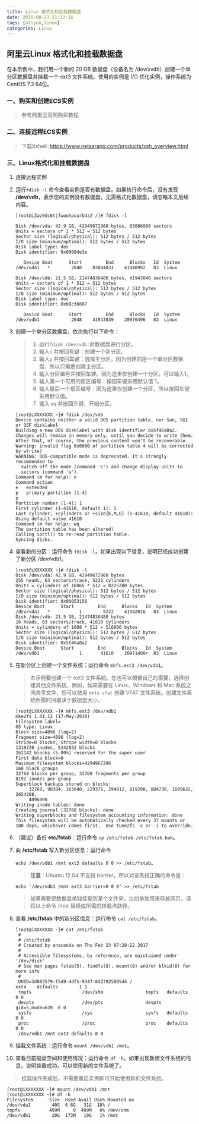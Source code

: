 ```yaml
---
title: Linux 格式化和挂载数据盘
date: 2016-08-23 21:13:16
tags: [aliyun,linux]
categories: Linux
---
```


##  阿里云Linux 格式化和挂载数据盘

在本示例中，我们用一个新的 20 GB 数据盘（设备名为 /dev/xvdb）创建一个单分区数据盘并挂载一个 ext3 文件系统。使用的实例是 I/O 优化实例，操作系统为 CentOS 7.3 64位。

<!-- more -->

###  一、购买和创建ECS实例

> 参考阿里云官网购买教程

### 二、连接远程ECS实例

> 下载Xshell :https://www.netsarang.com/products/xsh_overview.html

### 三、Linux格式化和挂载数据盘

1. 连接远程实例

2. 运行`fdisk -l` 命令查看实例是否有数据盘。如果执行命令后，没有发现 **/dev/vdb**，表示您的实例没有数据盘，无需格式化数据盘，请忽略本文后续内容。

   ```shell
   [root@iZwz9dc6tjfwoohpoarbdzZ /]# fdisk -l

   Disk /dev/vda: 42.9 GB, 42949672960 bytes, 83886080 sectors
   Units = sectors of 1 * 512 = 512 bytes
   Sector size (logical/physical): 512 bytes / 512 bytes
   I/O size (minimum/optimal): 512 bytes / 512 bytes
   Disk label type: dos
   Disk identifier: 0x0008de3e

      Device Boot      Start         End      Blocks   Id  System
   /dev/vda1   *        2048    83884031    41940992   83  Linux

   Disk /dev/vdb: 21.5 GB, 21474836480 bytes, 41943040 sectors
   Units = sectors of 1 * 512 = 512 bytes
   Sector size (logical/physical): 512 bytes / 512 bytes
   I/O size (minimum/optimal): 512 bytes / 512 bytes
   Disk label type: dos
   Disk identifier: 0xb8c30807

      Device Boot      Start         End      Blocks   Id  System
   /dev/vdb1            2048    41943039    20970496   83  Linux
   ```

3. 创建一个单分区数据盘，依次执行以下命令：

   > 1. 运行`fdisk /dev/vdb` :对数据盘进行分区。
   > 2. 输入`n` 并按回车键：创建一个新分区。
   > 3. 输入`p` 并按回车键：选择主分区。因为创建的是一个单分区数据盘，所以只需要创建主分区。
   > 4. 输入分区编号并按回车建。因为这里仅创建一个分区，可以输入1。
   > 5. 输入第一个可用的扇区编号：按回车键采用默认值 1。
   > 6. 输入最后一个扇区编号：因为这里仅创建一个分区，所以按回车键采用默认值。
   > 7. 输入 `wq` 并按回车键，开始分区。

   ```shell
   [root@iXXXXXXX ~]# fdisk /dev/vdb
   Device contains neither a valid DOS partition table, nor Sun, SGI or OSF disklabel
   Building a new DOS disklabel with disk identifier 0x5f46a8a2.
   Changes will remain in memory only, until you decide to write them.
   After that, of course, the previous content won't be recoverable.
   Warning: invalid flag 0x0000 of partition table 4 will be corrected by w(rite)
   WARNING: DOS-compatible mode is deprecated. It's strongly recommended to
     switch off the mode (command 'c') and change display units to
     sectors (command 'u').
   Command (m for help): n
   Command action
   e   extended
   p   primary partition (1-4)
   p
   Partition number (1-4): 1
   First cylinder (1-41610, default 1): 1
   Last cylinder, +cylinders or +size{K,M,G} (1-41610, default 41610):
   Using default value 41610
   Command (m for help): wq
   The partition table has been altered!
   Calling ioctl() to re-read partition table.
   Syncing disks.
   ```

4. 查看新的分区：运行命令 `fdisk -l`。如果出现以下信息，说明已经成功创建了新分区 /dev/vdb1。

   ```shell
   [root@iXXXXXXX ~]# fdisk -l
   Disk /dev/vda: 42.9 GB, 42949672960 bytes
   255 heads, 63 sectors/track, 5221 cylinders
   Units = cylinders of 16065 * 512 = 8225280 bytes
   Sector size (logical/physical): 512 bytes / 512 bytes
   I/O size (minimum/optimal): 512 bytes / 512 bytes
   Disk identifier: 0x00053156
   Device Boot      Start         End      Blocks   Id  System
   /dev/vda1   *           1        5222    41942016   83  Linux
   Disk /dev/vdb: 21.5 GB, 21474836480 bytes
   16 heads, 63 sectors/track, 41610 cylinders
   Units = cylinders of 1008 * 512 = 516096 bytes
   Sector size (logical/physical): 512 bytes / 512 bytes
   I/O size (minimum/optimal): 512 bytes / 512 bytes
   Disk identifier: 0x5f46a8a2
   Device Boot      Start         End      Blocks   Id  System
   /dev/vdb1               1       41610    20971408+  83  Linux
   ```


5. 在新分区上创建一个文件系统：运行命令 `mkfs.ext3 /dev/vdb1`。

   > 本示例要创建一个 ext3 文件系统。您也可以根据自己的需要，选择创建其他文件系统，例如，如果需要在 Linux、Windows 和 Mac 系统之间共享文件，您可以使用 `mkfs.vfat` 创建 VFAT 文件系统。创建文件系统所需时间取决于数据盘大小。

   ```shell
   [root@iXXXXXXX ~]# mkfs.ext3 /dev/vdb1
   mke2fs 1.41.12 (17-May-2010)
   Filesystem label=
   OS type: Linux
   Block size=4096 (log=2)
   Fragment size=4096 (log=2)
   Stride=0 blocks, Stripe width=0 blocks
   1310720 inodes, 5242852 blocks
   262142 blocks (5.00%) reserved for the super user
   First data block=0
   Maximum filesystem blocks=4294967296
   160 block groups
   32768 blocks per group, 32768 fragments per group
   8192 inodes per group
   Superblock backups stored on blocks:
        32768, 98304, 163840, 229376, 294912, 819200, 884736, 1605632, 2654208,
        4096000
   Writing inode tables: done
   Creating journal (32768 blocks): done
   Writing superblocks and filesystem accounting information: done
   This filesystem will be automatically checked every 37 mounts or
   180 days, whichever comes first.  Use tune2fs -c or -i to override.
   ```

6. （建议）备份 **etc/fstab**：运行命令 `cp /etc/fstab /etc/fstab.bak`。

7. 向 **/etc/fstab** 写入新分区信息：运行命令

   `echo /dev/vdb1 /mnt ext3 defaults 0 0 >> /etc/fstab`。

   > **注意**：Ubuntu 12.04 不支持 barrier，所以对该系统正确的命令是：

   ```shell
   echo '/dev/vdb1 /mnt ext3 barrier=0 0 0' >> /etc/fstab
   ```

   > 如果需要把数据盘单独挂载到某个文件夹，比如单独用来存放网页，请将以上命令 /mnt 替换成所需的挂载点路径。

8. 查看 **/etc/fstab** 中的新分区信息：运行命令 `cat /etc/fstab`。

   ```shell
   [root@iXXXXXXX ~]# cat /etc/fstab
    #
    # /etc/fstab
    # Created by anaconda on Thu Feb 23 07:28:22 2017
    #
    # Accessible filesystems, by reference, are maintained under '/dev/disk'
    # See man pages fstab(5), findfs(8), mount(8) and/or blkid(8) for more info
    #
    UUID=3d083579-f5d9-4df5-9347-8d27925805d4 /                       ext4    defaults        1 1
    tmpfs                   /dev/shm                tmpfs   defaults        0 0
    devpts                  /dev/pts                devpts  gid=5,mode=620  0 0
    sysfs                   /sys                    sysfs   defaults        0 0
    proc                    /proc                   proc    defaults        0 0
    /dev/vdb1 /mnt ext3 defaults 0 0
   ```

9. 挂载文件系统：运行命令 `mount /dev/vdb1 /mnt`。

10. 查看目前磁盘空间和使用情况：运行命令 `df -h`。如果出现新建文件系统的信息，说明挂载成功，可以使用新的文件系统了。

   > 挂载操作完成后，不需要重启实例即可开始使用新的文件系统。

   ```shell
   [root@iXXXXXXX ~]# mount /dev/vdb1 /mnt
   [root@iXXXXXXX ~]# df -h
   Filesystem      Size  Used Avail Use% Mounted on
   /dev/vda1        40G  6.6G   31G  18% /
   tmpfs           499M     0  499M   0% /dev/shm
   /dev/vdb1        20G  173M   19G   1% /mnt
   ```

   ​